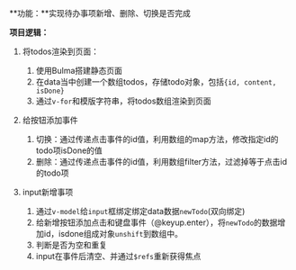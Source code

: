 **功能：**实现待办事项新增、删除、切换是否完成

**项目逻辑：**

1. 将todos渲染到页面：
   1. 使用Bulma搭建静态页面
   2. 在data当中创建一个数组todos，存储todo对象，包括`{id, content, isDone}`
   3. 通过`v-for`和模版字符串，将todos数组渲染到页面

2. 给按钮添加事件
   1. 切换：通过传递点击事件的id值，利用数组的map方法，修改指定id的todo项isDone的值
   2. 删除：通过传递点击事件的id值，利用数组filter方法，过滤掉等于点击id的todo项
3. input新增事项
   1. 通过`v-model`给`input`框绑定绑定data数据`newTodo`(双向绑定)
   2. 给新增按钮添加点击和键盘事件（@keyup.enter），将`newTodo`的数据增加id，isdone组成对象`unshift`到数组中。
   3. 判断是否为空和重复
   4. input在事件后清空、并通过`$refs`重新获得焦点